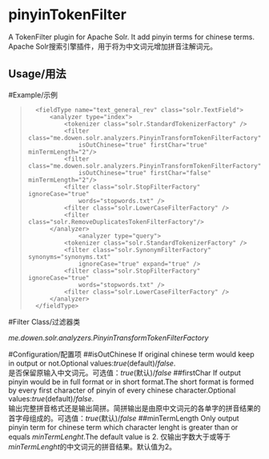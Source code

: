 pinyinTokenFilter
=================

A TokenFilter plugin for Apache Solr. It add pinyin terms for chinese terms.  
Apache Solr搜索引擎插件，用于将为中文词元增加拼音注解词元。

Usage/用法
-----------------

#Example/示例  

> 		<fieldType name="text_general_rev" class="solr.TextField">
> 			<analyzer type="index">
> 				<tokenizer class="solr.StandardTokenizerFactory" />
> 				<filter class="me.dowen.solr.analyzers.PinyinTransformTokenFilterFactory"
> 					isOutChinese="true" firstChar="true" minTermLength="2"/>
> 				<filter class="me.dowen.solr.analyzers.PinyinTransformTokenFilterFactory"
> 					isOutChinese="true" firstChar="false" minTermLength="2"/>
> 				<filter class="solr.StopFilterFactory" ignoreCase="true"
> 					words="stopwords.txt" />
> 				<filter class="solr.LowerCaseFilterFactory" />
> 				<filter class="solr.RemoveDuplicatesTokenFilterFactory"/>
> 			</analyzer>
> 					<analyzer type="query">
> 				<tokenizer class="solr.StandardTokenizerFactory" />
> 				<filter class="solr.SynonymFilterFactory" synonyms="synonyms.txt"
> 					ignoreCase="true" expand="true" />
> 				<filter class="solr.StopFilterFactory" ignoreCase="true"
> 					words="stopwords.txt" />
> 				<filter class="solr.LowerCaseFilterFactory" />
> 			</analyzer>
> 		</fieldType>

#Filter Class/过滤器类

*me.dowen.solr.analyzers.PinyinTransformTokenFilterFactory*

#Configuration/配置项
##isOutChinese
If original chinese term would keep in output or not.Optional values:*true*(default)/*false*.  
是否保留原输入中文词元。可选值：*true*(默认)/*false*
##firstChar
If output pinyin would be in full format or in short format.The short format is formed by every first character of pinyin of every chinese character.Optional values:*true*(default)/*false*.  
输出完整拼音格式还是输出简拼。简拼输出是由原中文词元的各单字的拼音结果的首字母组成的。可选值：*true*(默认)/*false*
##minTermLength
Only output pinyin term for chinese term which character lenght is greater than or equals *minTermLenght*.The default value is 2.
仅输出字数大于或等于*minTermLenght*的中文词元的拼音结果。默认值为2。
